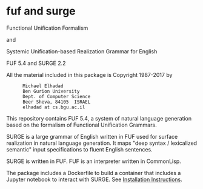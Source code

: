 fuf and surge
===

Functional Unification Formalism

and

Systemic Unification-based Realization Grammar for English

FUF 5.4 and SURGE 2.2


All the material included in this package is Copyright 1987-2017 by

          Michael Elhadad
          Ben Gurion University
          Dept. of Computer Science
          Beer Sheva, 84105  ISRAEL
          elhadad at cs.bgu.ac.il

This repository contains FUF 5.4, a system of natural language generation
based on the formalism of Functional Unification Grammars.  

SURGE is a large grammar of English written in FUF used for surface realization in natural language generation.
It maps "deep syntax / lexicalized semantic" input specifications to fluent English sentences.

SURGE is written in FUF.
FUF is an interpreter written in CommonLisp.

The package includes a Dockerfile to build a container that includes a Jupyter notebook to interact with SURGE.
See [Installation Instructions](install-fuf.md).
